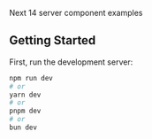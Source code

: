 Next 14 server component examples

## Getting Started

First, run the development server:

```bash
npm run dev
# or
yarn dev
# or
pnpm dev
# or
bun dev
```

